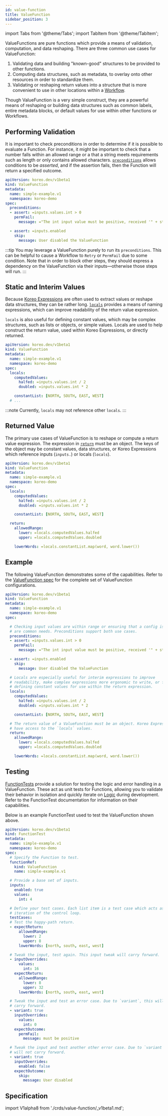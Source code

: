 ```yaml
---
id: value-function
title: ValueFunction
sidebar_position: 3
---
```


import Tabs from '@theme/Tabs';
import TabItem from '@theme/TabItem';

ValueFunctions are pure functions which provide a means of validation,
computation, and data reshaping. There are three common use cases for
ValueFunction:

1. Validating data and building "known-good" structures to be provided to other
   functions.
1. Computing data structures, such as metadata, to overlay onto other resources
   in order to standardize them.
1. Validating or reshaping return values into a structure that is more
   convenient to use in other locations within a [Workflow](./workflow.md).

Though ValueFunction is a very simple construct, they are a powerful means of
reshaping or building data structures such as common labels, entire metadata
blocks, or default values for use within other functions or Workflows.

## Performing Validation

It is important to check preconditions in order to determine if it is possible
to evaluate a Function. For instance, it might be important to check that a
number falls within an allowed range or a that a string meets requirements
such as length or only contains allowed characters. [`preconditions`](#specpreconditionsindex)
allows conditions to be _asserted_, and if the assertion fails, then the
Function will return a specified outcome.

```yaml {7-14}
apiVersion: koreo.dev/v1beta1
kind: ValueFunction
metadata:
  name: simple-example.v1
  namespace: koreo-demo
spec:
  preconditions:
  - assert: =inputs.values.int > 0
    permFail:
      message: ="The int input value must be positive, received '" + string(inputs.values.int) + "'"

  - assert: =inputs.enabled
    skip:
      message: User disabled the ValueFunction
```

:::tip
You may leverage a ValueFunction purely to run its `preconditions`. This
can be helpful to cause a Workflow to `Retry` or `PermFail` due to some
condition. Note that in order to block other steps, they should express a
dependency on the ValueFunction via their inputs—otherwise those steps will
run.
:::

## Static and Interim Values

Because [Koreo Expressions](./expressions.md) are often used to extract values
or reshape data structures, they can be rather long. [`locals`](#spec)
provides a means of naming expressions, which can improve readability of the
return value expression.

`locals` is also useful for defining constant values, which may be complex
structures, such as lists or objects, or simple values. Locals are used to help
construct the return value, used within Koreo Expressions, or directly
returned.

```yaml {7-12}
apiVersion: koreo.dev/v1beta1
kind: ValueFunction
metadata:
  name: simple-example.v1
  namespace: koreo-demo
spec:
  locals:
    computedValues:
      halfed: =inputs.values.int / 2
      doubled: =inputs.values.int * 2

    constantList: [NORTH, SOUTH, EAST, WEST]
  # ...
```

:::note
Currently, `locals` may not reference other `locals`.
:::


## Returned Value

The primary use cases of ValueFunction is to reshape or compute a return
value expression. The expression in [`return`](#spec) must be an object.
The keys of the object may be constant values, data structures, or Koreo
Expressions which reference inputs (`inputs.`) or locals (`locals`).

```yaml {14-19}
apiVersion: koreo.dev/v1beta1
kind: ValueFunction
metadata:
  name: simple-example.v1
  namespace: koreo-demo
spec:
  locals:
    computedValues:
      halfed: =inputs.values.int / 2
      doubled: =inputs.values.int * 2

    constantList: [NORTH, SOUTH, EAST, WEST]

  return:
    allowedRange:
      lower: =locals.computedValues.halfed
      upper: =locals.computedValues.doubled

    lowerWords: =locals.constantList.map(word, word.lower())
```

## Example

The following ValueFunction demonstrates some of the capabilities. Refer to the
[ValueFunction spec](#specification) for the complete set of ValueFunction
configurations.

```yaml
apiVersion: koreo.dev/v1beta1
kind: ValueFunction
metadata:
  name: simple-example.v1
  namespace: koreo-demo
spec:

  # Checking input values are within range or ensuring that a config is enabled
  # are common needs. Preconditions support both use cases.
  preconditions:
  - assert: =inputs.values.int > 0
    permFail:
      message: ="The int input value must be positive, received '" + string(inputs.values.int) + "'"

  - assert: =inputs.enabled
    skip:
      message: User disabled the ValueFunction

  # Locals are especially useful for interim expressions to improve
  # readability, make complex expressions more ergonomic to write, or for
  # defining constant values for use within the return expression.
  locals:
    computedValues:
      halfed: =inputs.values.int / 2
      doubled: =inputs.values.int * 2

    constantList: [NORTH, SOUTH, EAST, WEST]

  # The return value of a ValueFunction must be an object. Koreo Expressions
  # have access to the `locals` values.
  return:
    allowedRange:
      lower: =locals.computedValues.halfed
      upper: =locals.computedValues.doubled

    lowerWords: =locals.constantList.map(word, word.lower())
```

## Testing

[FunctionTests](./function-test.md) provide a solution for testing the logic
and error handling in a ValueFunction. These act as unit tests for Functions,
allowing you to validate their behavior in isolation and quickly iterate on
[Logic](./overview/glossary#logic) during development. Refer to the
FunctionTest documentation for information on their capabilities.

Below is an example FunctionTest used to test the ValueFunction shown above.

```yaml
apiVersion: koreo.dev/v1beta1
kind: FunctionTest
metadata:
  name: simple-example.v1
  namespace: koreo-demo
spec:
  # Specify the Function to test.
  functionRef:
    kind: ValueFunction
    name: simple-example.v1

  # Provide a base set of inputs.
  inputs:
    enabled: true
    values:
      int: 4

  # Define your test cases. Each list item is a test case which acts as an
  # iteration of the control loop.
  testCases:
  # Test the happy-path return.
  - expectReturn:
      allowedRange:
        lower: 2
        upper: 8
      lowerWords: [north, south, east, west]

  # Tweak the input, test again. This input tweak will carry forward.
  - inputOverrides:
      values:
        int: 16
    expectReturn:
      allowedRange:
        lower: 8
        upper: 32
      lowerWords: [north, south, east, west]

  # Tweak the input and test an error case. Due to `variant`, this will not
  # carry forward.
  - variant: true
    inputOverrides:
      values:
        int: 0
    expectOutcome:
      permFail:
        message: must be positive

  # Tweak the input and test another other error case. Due to `variant`, this
  # will not carry forward.
  - variant: true
    inputOverrides:
      enabled: false
    expectOutcome:
      skip:
        message: User disabled
```

## Specification

import V1alpha8 from './crds/value-function/_v1beta1.md';

<Tabs groupId="crdVersion">
  <TabItem value="v1beta1" label="v1beta1" default>
    <V1alpha8 />
  </TabItem>
</Tabs>
